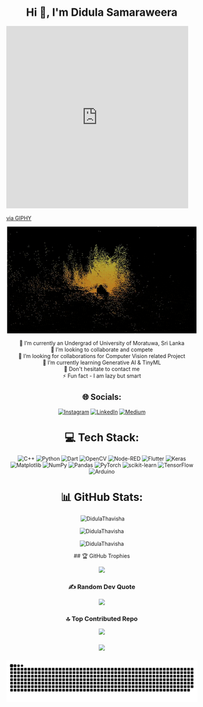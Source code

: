 <h1 align="center">Hi 👋, I'm Didula Samaraweera</h1>
<iframe src="https://giphy.com/embed/eeL6lB9x9ZfeLiy1Nh" width="480" height="480" frameBorder="0" class="giphy-embed" allowFullScreen></iframe><p><a href="https://giphy.com/gifs/c4d-human-ai-eeL6lB9x9ZfeLiy1Nh">via GIPHY</a></p>
<div align="center">

![image](2ua0.gif)
</div>

<div align="center">

🔭 I’m currently an Undergrad of University of Moratuwa, Sri Lanka<br>👯 I’m looking to collaborate and compete<br>🤝 I’m looking for collaborations for Computer Vision related Project<br>🌱 I’m currently learning Generative AI & TinyML<br>💬 Don't hesitate to contact me <br>⚡ Fun fact - I am lazy but smart


## 🌐 Socials:
[![Instagram](https://img.shields.io/badge/Instagram-%23E4405F.svg?logo=Instagram&logoColor=white)](https://instagram.com/didula_thavisha_plus) [![LinkedIn](https://img.shields.io/badge/LinkedIn-%230077B5.svg?logo=linkedin&logoColor=white)](https://linkedin.com/in/didula-thavisha-07a7b11b2) [![Medium](https://img.shields.io/badge/Medium-12100E?logo=medium&logoColor=white)](https://medium.com/@didulathavishaplus) 

# 💻 Tech Stack:
![C++](https://img.shields.io/badge/c++-%2300599C.svg?style=for-the-badge&logo=c%2B%2B&logoColor=white) ![Python](https://img.shields.io/badge/python-3670A0?style=for-the-badge&logo=python&logoColor=ffdd54) ![Dart](https://img.shields.io/badge/dart-%230175C2.svg?style=for-the-badge&logo=dart&logoColor=white) ![OpenCV](https://img.shields.io/badge/opencv-%23white.svg?style=for-the-badge&logo=opencv&logoColor=white) ![Node-RED](https://img.shields.io/badge/Node--RED-%238F0000.svg?style=for-the-badge&logo=node-red&logoColor=white) ![Flutter](https://img.shields.io/badge/Flutter-%2302569B.svg?style=for-the-badge&logo=Flutter&logoColor=white) ![Keras](https://img.shields.io/badge/Keras-%23D00000.svg?style=for-the-badge&logo=Keras&logoColor=white) ![Matplotlib](https://img.shields.io/badge/Matplotlib-%23ffffff.svg?style=for-the-badge&logo=Matplotlib&logoColor=black) ![NumPy](https://img.shields.io/badge/numpy-%23013243.svg?style=for-the-badge&logo=numpy&logoColor=white) ![Pandas](https://img.shields.io/badge/pandas-%23150458.svg?style=for-the-badge&logo=pandas&logoColor=white) ![PyTorch](https://img.shields.io/badge/PyTorch-%23EE4C2C.svg?style=for-the-badge&logo=PyTorch&logoColor=white) ![scikit-learn](https://img.shields.io/badge/scikit--learn-%23F7931E.svg?style=for-the-badge&logo=scikit-learn&logoColor=white) ![TensorFlow](https://img.shields.io/badge/TensorFlow-%23FF6F00.svg?style=for-the-badge&logo=TensorFlow&logoColor=white) ![Arduino](https://img.shields.io/badge/-Arduino-00979D?style=for-the-badge&logo=Arduino&logoColor=white)
# 📊 GitHub Stats:

<div align="center">
<p>&nbsp;<img align="center" src="https://github-readme-stats.vercel.app/api?username=DidulaThavisha&theme=tokyonight&show_icons=true&locale=en" alt="DidulaThavisha" /></p>

<p><img align="center" src="https://github-readme-streak-stats.herokuapp.com/?user=DidulaThavisha&theme=tokyonight&" alt="DidulaThavisha" /></p>

<p><img align="center" src="https://github-readme-stats.vercel.app/api/top-langs?username=DidulaThavisha&theme=tokyonight&show_icons=true&locale=en&layout=compact" alt="DidulaThavisha" /></p>
</div>
## 🏆 GitHub Trophies

![](https://github-profile-trophy.vercel.app/?username=DidulaThavisha&theme=radical&no-frame=false&no-bg=true&margin-w=4)

### ✍️ Random Dev Quote
![](https://quotes-github-readme.vercel.app/api?type=horizontal&theme=radical)

### 🔝 Top Contributed Repo
![](https://github-contributor-stats.vercel.app/api?username=DidulaThavisha&limit=5&theme=dark&combine_all_yearly_contributions=true)

###

[![](https://visitcount.itsvg.in/api?id=DidulaThavisha&icon=0&color=0)](https://visitcount.itsvg.in)

<!-- Proudly created with GPRM ( https://gprm.itsvg.in ) -->
<!--<img src="https://raw.githubusercontent.com/DidulaThavisha/DidulaThavisha/output/snake.svg" alt="Snake animation" />-->

###
![image](github-contribution-grid-snake.svg)
